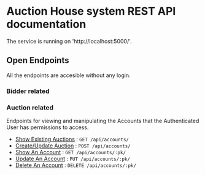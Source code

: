 # Auction House system REST API documentation

The service is running on 'http://localhost:5000/'.

## Open Endpoints

All the endpoints are accesible without any login.

### Bidder related

### Auction related

Endpoints for viewing and manipulating the Accounts that the Authenticated User
has permissions to access.

* [Show Existing Auctions](restapidoc/accounts/get.md) : `GET /api/accounts/`
* [Create/Update Auction](restapidoc/accounts/post.md) : `POST /api/accounts/`
* [Show An Account](accounts/pk/get.md) : `GET /api/accounts/:pk/`
* [Update An Account](accounts/pk/put.md) : `PUT /api/accounts/:pk/`
* [Delete An Account](accounts/pk/delete.md) : `DELETE /api/accounts/:pk/`
